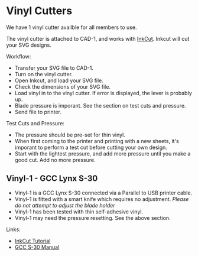 # Vinyl Cutters

We have 1 vinyl cutter availble for all members to use.

The vinyl cutter is attached to CAD-1, and works with [InkCut](https://github.com/inkcut/inkcut).  Inkcut will cut your SVG designs.

Workflow:

* Transfer your SVG file to CAD-1.
* Turn on the vinyl cutter.
* Open Inkcut, and load your SVG file.
* Check the dimensions of your SVG file.
* Load vinyl in to the vinyl cutter.  If error is displayed, the lever is probably up.
* Blade pressure is imporant.  See the section on test cuts and pressure.
* Send file to printer.

Test Cuts and Pressure:

*  The pressure should be pre-set for thin vinyl.  
*  When first coming to the printer and printing with a new sheets, it's imporant to perform a test cut before cutting your own design.
*  Start with the lightest pressure, and add more pressure until you make a good cut.  Add no more pressure.

## Vinyl-1 - GCC Lynx S-30

* Vinyl-1 is a GCC Lynx S-30 connected via a Parallel to USB printer cable.
* Vinyl-1 is fitted with a smart knife which requires no adjustment.  *Please do not attempt to adjust the blade holder*
* Vinyl-1 has been tested with thin self-adhesive vinyl.
* Vinyl-1 may need the pressure resetting.  See the above section.

Links:

* [InkCut Tutorial](https://github.com/inkcut/inkcut/blob/master/docs/tutorial.md)
* [GCC S-30 Manual](manuals/s60.pdf)
